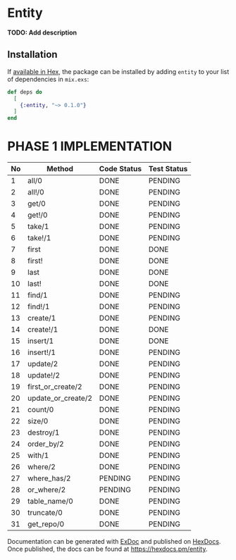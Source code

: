 # Entity

**TODO: Add description**

## Installation

If [available in Hex](https://hex.pm/docs/publish), the package can be installed
by adding `entity` to your list of dependencies in `mix.exs`:

```elixir
def deps do
  [
    {:entity, "~> 0.1.0"}
  ]
end
```
# PHASE 1 IMPLEMENTATION

| No  | Method              | Code Status | Test Status |
| --- | ------------------- | --------------------- | ----------- |
| 1   | all/0               | DONE                  | PENDING     |
| 2   | all!/0              | DONE                  | PENDING     |
| 3   | get/0               | DONE                  | PENDING     |
| 4   | get!/0              | DONE                  | PENDING     |
| 5   | take/1              | DONE                  | PENDING     |
| 6   | take!/1             | DONE                  | PENDING     |
| 7   | first               | DONE                  | DONE        |
| 8   | first!              | DONE                  | DONE        |
| 9   | last                | DONE                  | DONE        |
| 10  | last!               | DONE                  | DONE        |
| 11  | find/1              | DONE                  | PENDING     |
| 12  | find!/1             | DONE                  | PENDING     |
| 13  | create/1            | DONE                  | PENDING     |
| 14  | create!/1           | DONE                  | DONE        |
| 15  | insert/1            | DONE                  | DONE        |
| 16  | insert!/1           | DONE                  | PENDING     |
| 17  | update/2            | DONE                  | PENDING     |
| 18  | update!/2           | DONE                  | PENDING     |
| 19  | first_or_create/2   | DONE                  | PENDING     |
| 20  | update_or_create/2  | DONE                  | PENDING     |
| 21  | count/0             | DONE                  | PENDING     |
| 22  | size/0              | DONE                  | PENDING     |
| 23  | destroy/1           | DONE                  | PENDING     |
| 24  | order_by/2          | DONE                  | PENDING     |
| 25  | with/1              | DONE                  | PENDING     |
| 26  | where/2             | DONE                  | PENDING     |
| 27  | where_has/2         | PENDING               | PENDING     |
| 28  | or_where/2          | PENDING               | PENDING     |
| 29  | table_name/0        | DONE                  | PENDING     |
| 30  | truncate/0          | DONE                  | PENDING     |
| 31  | get_repo/0          | DONE                  | PENDING     |


Documentation can be generated with [ExDoc](https://github.com/elixir-lang/ex_doc)
and published on [HexDocs](https://hexdocs.pm). Once published, the docs can
be found at <https://hexdocs.pm/entity>.

